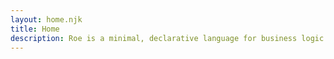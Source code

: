 ```yaml
---
layout: home.njk
title: Home
description: Roe is a minimal, declarative language for business logic and process automation. It currently compiles to WebAssembly and native bytecode with experimental Rust code generation. Designed for clarity and readability, Roe is ideal for business automation, simple APIs, and AI-assisted development workflows.
---
```

